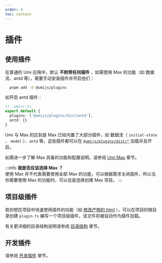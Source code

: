 ```yaml
---
order: 4
toc: content
---
```


# 插件

## 使用插件

在普通的 Umi 应用中，默认 **不附带任何插件** ，如需使用 Max 的功能（如 数据流、antd 等），需要手动安装插件并开启他们：

```bash
  pnpm add -D @umijs/plugins
```

如开启 antd 插件：

```ts
// .umirc.ts
export default {
  plugins: ['@umijs/plugins/dist/antd'],
  antd: {}
}
```

Umi 与 Max 的区别是 Max 已经内置了大部分插件，如 数据流（ `initial-state` 、 `model` ）、`antd` 等，这些插件都可以在 <a href="https://github.com/umijs/umi/tree/master/packages/plugins/src" target='_blank'>`@umijs/plugins/dist/*`</a> 加载并且开启。

如需进一步了解 Max 具备的功能和配置说明，请参阅 [Umi Max](../max/introduce) 章节。


:::info
**我是否应该选择 Max ？** <br/>
使用 Max 并不代表需要使用全部 Max 的功能，可以根据需求关闭插件，所以当你需要使用 Max 的功能时，可以总是选择创建 Max 项目。
:::

## 项目级插件

若你想在项目中快速使用插件的功能（如 [修改产物的 html](../introduce/faq#documentejs-去哪了如何自定义-html-模板) ），可以在项目的根目录创建 `plugin.ts` 编写一个项目级插件，该文件将被自动作为插件加载。

有关更详细的目录结构说明请参阅 [目录结构](./directory-structure) 章节。

## 开发插件

请参阅 [开发插件](./plugins) 章节。




